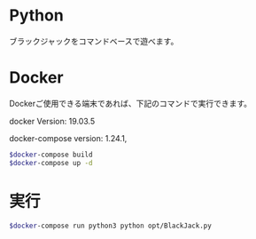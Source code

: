 # Python
ブラックジャックをコマンドベースで遊べます。


# Docker
Dockerご使用できる端末であれば、下記のコマンドで実行できます。

docker Version:         19.03.5

docker-compose version: 1.24.1,

```bash
$docker-compose build
$docker-compose up -d
```

# 実行
```bash
$docker-compose run python3 python opt/BlackJack.py
```